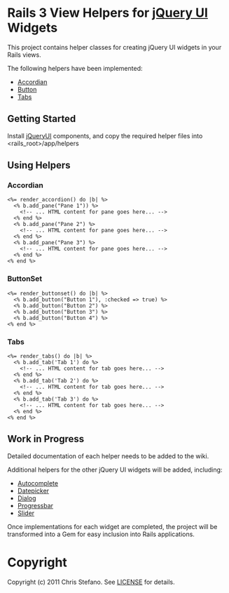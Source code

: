# Rails 3 View Helpers for [jQuery UI](http://jqueryui.com) Widgets

This project contains helper classes for creating jQuery UI widgets in your Rails views.

The following helpers have been implemented:

* [Accordian](http://jqueryui.com/demos/accordion)
* [Button](http://jqueryui.com/demos/button)
* [Tabs](http://jqueryui.com/demos/tabs)

## Getting Started

Install [jQueryUI](http://jqueryui.com) components, and copy the required helper files into <rails_root>/app/helpers

## Using Helpers

### Accordian

    <%= render_accordion() do |b| %>
      <% b.add_pane("Pane 1")) %>
        <!-- ... HTML content for pane goes here... -->
      <% end %>
      <% b.add_pane("Pane 2") %>
        <!-- ... HTML content for pane goes here... -->
      <% end %>
      <% b.add_pane("Pane 3") %>
        <!-- ... HTML content for pane goes here... -->
      <% end %>
    <% end %>

### ButtonSet

    <%= render_buttonset() do |b| %>
      <% b.add_button("Button 1"), :checked => true) %>
      <% b.add_button("Button 2") %>
      <% b.add_button("Button 3") %>
      <% b.add_button("Button 4") %>
    <% end %>

### Tabs

    <%= render_tabs() do |b| %>
      <% b.add_tab('Tab 1') do %>
        <!-- ... HTML content for tab goes here... -->
      <% end %>
      <% b.add_tab('Tab 2') do %>
        <!-- ... HTML content for tab goes here... -->
      <% end %>
      <% b.add_tab('Tab 3') do %>
        <!-- ... HTML content for tab goes here... -->
      <% end %>
    <% end %>

## Work in Progress

Detailed documentation of each helper needs to be added to the wiki.

Additional helpers for the other jQuery UI widgets will be added, including:

* [Autocomplete](http://jqueryui.com/demos/autocomplete)
* [Datepicker](http://jqueryui.com/demos/datepicker)
* [Dialog](http://jqueryui.com/demos/datepicker)
* [Progressbar](http://jqueryui.com/demos/progressbar)
* [Slider](http://jqueryui.com/demos/slider)

Once implementations for each widget are completed, the project will be transformed into a Gem for easy inclusion into Rails applications.

# Copyright
Copyright (c) 2011 Chris Stefano. See [LICENSE](https://github.com/virtualstaticvoid/jquery_ui_helpers/blob/master/MIT-LICENSE) for details.
